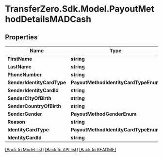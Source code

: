 
# TransferZero.Sdk.Model.PayoutMethodDetailsMADCash

## Properties

Name | Type | Description | Notes
------------ | ------------- | ------------- | -------------
**FirstName** | **string** |  | 
**LastName** | **string** |  | 
**PhoneNumber** | **string** |  | 
**SenderIdentityCardType** | **PayoutMethodIdentityCardTypeEnum** |  | 
**SenderIdentityCardId** | **string** |  | 
**SenderCityOfBirth** | **string** |  | [optional] 
**SenderCountryOfBirth** | **string** |  | [optional] 
**SenderGender** | **PayoutMethodGenderEnum** |  | [optional] 
**Reason** | **string** |  | [optional] 
**IdentityCardType** | **PayoutMethodIdentityCardTypeEnum** |  | [optional] 
**IdentityCardId** | **string** |  | [optional] 

[[Back to Model list]](../README.md#documentation-for-models)
[[Back to API list]](../README.md#documentation-for-api-endpoints)
[[Back to README]](../README.md)

